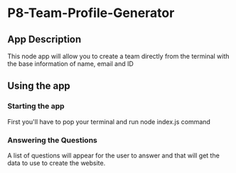 # P8-Team-Profile-Generator

## App Description
This node app will allow you to create a team directly from the terminal with the base information of name, email and ID

## Using the app
### Starting the app
First you'll have to pop your terminal and run node index.js command

### Answering the Questions
A list of questions will appear for the user to answer and that will get the data to use to create the website.